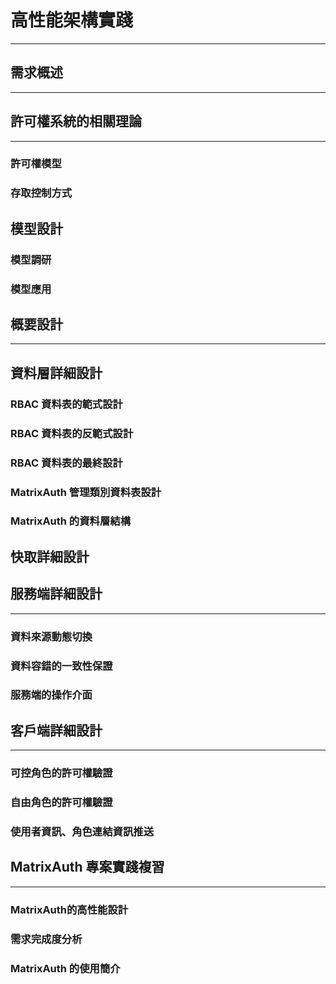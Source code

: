 # 高性能架構實踐
---

## 需求概述
---

## 許可權系統的相關理論
---
### 許可權模型
### 存取控制方式

模型設計
---
### 模型調研
### 模型應用

## 概要設計
---

資料層詳細設計
---
### RBAC 資料表的範式設計
### RBAC 資料表的反範式設計
### RBAC 資料表的最終設計
### MatrixAuth 管理類別資料表設計
### MatrixAuth 的資料層結構

快取詳細設計
---

## 服務端詳細設計
---
### 資料來源動態切換
### 資料容錯的一致性保證
### 服務端的操作介面

## 客戶端詳細設計
---
### 可控角色的許可權驗證
### 自由角色的許可權驗證
### 使用者資訊、角色連結資訊推送

## MatrixAuth 專案實踐複習
---
### MatrixAuth的高性能設計
### 需求完成度分析
### MatrixAuth 的使用簡介